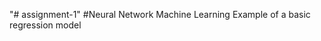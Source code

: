 "# assignment-1" 
      #Neural Network
     Machine Learning 
Example of a  basic regression model

